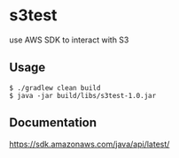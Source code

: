 # s3test
use AWS SDK to interact with S3


## Usage
```shell
$ ./gradlew clean build
$ java -jar build/libs/s3test-1.0.jar
```

## Documentation
https://sdk.amazonaws.com/java/api/latest/